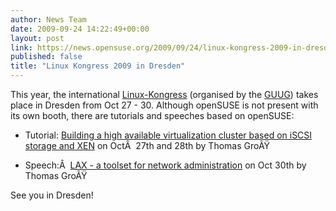 ```yaml
---
author: News Team
date: 2009-09-24 14:22:49+00:00
layout: post
link: https://news.opensuse.org/2009/09/24/linux-kongress-2009-in-dresden/
published: false
title: "Linux Kongress 2009 in Dresden"
---
```

This year, the international [Linux-Kongress](http://www.linux-kongress.org/2009/) (organised by the [GUUG](http://www.guug.de/)) takes place in Dresden from Oct 27 - 30. Although openSUSE is not present with its own booth, there are tutorials and speeches based on openSUSE:



	
  * Tutorial: [Building a high available virtualization cluster based on iSCSI storage and XEN](http://www.linux-kongress.org/2009/abstracts.html#1_1_3) on OctÂ  27th and 28th by Thomas GroÃŸ

	
  * Speech:Â  [LAX - a toolset for network administration](http://www.linux-kongress.org/2009/abstracts.html#4_2_2) on Oct 30th by Thomas GroÃŸ



See you in Dresden!		
